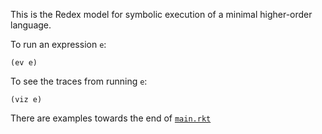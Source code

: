 This is the Redex model for symbolic execution of a minimal higher-order language.

To run an expression `e`:

```racket
(ev e)
```

To see the traces from running `e`:
```racket
(viz e)
```

There are examples towards the end of [`main.rkt`](https://github.com/philnguyen/ho-symexec/blob/master/main.rkt)
